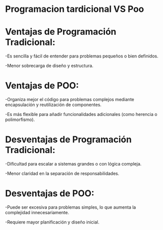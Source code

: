 # Programacion tardicional VS Poo
# Ventajas de Programación Tradicional:
-Es sencilla y fácil de entender para problemas pequeños o bien definidos.

-Menor sobrecarga de diseño y estructura.

# Ventajas de POO:
-Organiza mejor el código para problemas complejos mediante encapsulación y reutilización de componentes.

-Es más flexible para añadir funcionalidades adicionales (como herencia o polimorfismo).

# Desventajas de Programación Tradicional:
-Dificultad para escalar a sistemas grandes o con lógica compleja.

-Menor claridad en la separación de responsabilidades.

# Desventajas de POO:
-Puede ser excesiva para problemas simples, lo que aumenta la complejidad innecesariamente.

-Requiere mayor planificación y diseño inicial.




